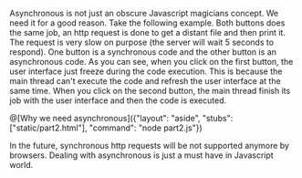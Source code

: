 Asynchronous is not just an obscure Javascript magicians concept. We need it for a good reason. Take the following example. Both buttons does the same job, an http request is done to get a distant file and then print it. The request is very slow on purpose (the server will wait 5 seconds to respond). One button is a synchronous code and the other button is an asynchronous code. As you can see, when you click on the first button, the user interface just freeze during the code execution. This is because the main thread can't execute the code and refresh the user interface at the same time. When you click on the second button, the main thread finish its job with the user interface and then the code is executed.

@[Why we need asynchronous]({"layout": "aside", "stubs": ["static/part2.html"], "command": "node part2.js"})

In the future, synchronous http requests will be not supported anymore by browsers. Dealing with asynchronous is just a must have in Javascript world.